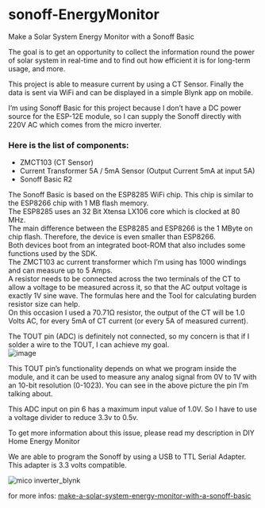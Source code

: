 # sonoff-EnergyMonitor
Make a Solar System Energy Monitor with a Sonoff Basic


The goal is to get an opportunity to collect the information round the power of solar system in real-time and to find out how efficient it is for long-term usage, and more.

This project is able to measure current by using a CT Sensor. Finally the data is sent via WiFi and can be displayed in a simple Blynk app on mobile.

I’m using Sonoff Basic for this project because I don’t have a DC power source for the ESP-12E module, so I can supply the Sonoff  directly with 220V AC which comes from  the micro inverter.

### Here is the list of components:

- ZMCT103  (CT Sensor)
- Current Transformer 5A / 5mA Sensor (Output Current 5mA at input 5A)
- Sonoff Basic R2
 
The Sonoff Basic is based on the ESP8285 WiFi chip. This chip is similar to the ESP8266 chip with 1 MB flash memory.<br>
The ESP8285 uses an 32 Bit Xtensa LX106 core which is clocked at 80 MHz.<br>
The main difference between the ESP8285 and ESP8266 is the 1 MByte on chip flash. Therefore, the device is even smaller than ESP8266.<br>
Both devices boot from an integrated boot-ROM that also includes some functions used by the SDK.<br>
The ZMCT103 ac current transformer which I’m using has 1000 windings and can measure up to 5 Amps.<br>
A resistor needs to be connected across the two terminals of the CT to allow a voltage to be measured across it, so that the AC output voltage is exactly 1V sine wave. 
The formulas here and the Tool for calculating burden resistor size  can help.<br>
On this occasion I used a 70.71Ω resistor, the output of the CT will be 1.0 Volts AC, for every 5mA of CT current (or every 5A of measured current).<br>


The TOUT pin (ADC) is definitely not connected,  so my concern is that if I solder a wire to the TOUT, I can achieve my goal.<br>
![image](https://user-images.githubusercontent.com/25223934/136688062-b44156fc-adeb-4720-9d22-8e1720616c19.png)

This TOUT pin’s functionality depends on what we program inside the module, and it can be used to measure any analog signal from 0V to 1V with an 10-bit resolution (0-1023). 
You can see in the above picture the pin I’m talking about.<br>

This ADC input on pin 6 has a maximum input value of 1.0V. So I have to use a voltage divider to reduce 3.3v to 0.5v.

To get more information about this issue, please read my description in DIY Home Energy Monitor

We are able to program the Sonoff by using a USB to TTL Serial Adapter. This adapter is 3.3 volts compatible.


![mico inverter_blynk](https://user-images.githubusercontent.com/25223934/136781605-43dd1efd-32dd-4631-abd1-0c38edae1473.jpg)


for more infos: [make-a-solar-system-energy-monitor-with-a-sonoff-basic](https://www.forgani.com/electronics-projects/make-a-solar-system-energy-monitor-with-a-sonoff-basic/)
